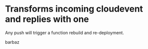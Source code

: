 # Transforms incoming cloudevent and replies with one

Any push will trigger a function rebuild and re-deployment.

barbaz
